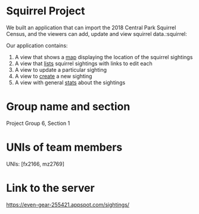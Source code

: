 # Squirrel Project
We built an application that can import the 2018 Central Park Squirrel Census, and the viewers can add, update and view squirrel data.:squirrel:

Our application contains:
  1. A view that shows a [map](https://even-gear-255421.appspot.com/map/) displaying the location of the squirrel sightings
  2. A view that [lists](https://even-gear-255421.appspot.com/sightings/) squirrel sightings with links to edit each
  3. A view to update a particular sighting
  4. A view to [create](https://even-gear-255421.appspot.com/add/) a new sighting
  5. A view with general [stats](https://even-gear-255421.appspot.com/stats/) about the sightings

# Group name and section
Project Group 6, Section 1

# UNIs of team members
UNIs: [fx2166, mz2769]

# Link to the server
https://even-gear-255421.appspot.com/sightings/
